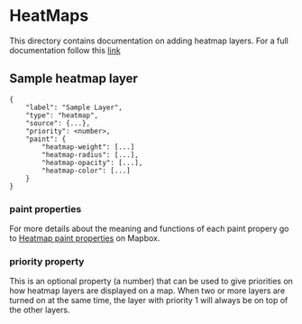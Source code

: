 # HeatMaps

This directory contains documentation on adding heatmap layers.
For a full documentation follow this [link](https://docs.mapbox.com/help/tutorials/make-a-heatmap-with-mapbox-gl-js/)

## Sample heatmap layer

```
{
    "label": "Sample Layer",
    "type": "heatmap",
    "source": {...},
    "priority": <number>,
    "paint": {
        "heatmap-weight": [...]
        "heatmap-radius": [...],
        "heatmap-opacity": [...],
        "heatmap-color": [...]
    }
}
```
### paint properties

For more details about the meaning and functions of each paint propery go to [Heatmap paint properties](https://docs.mapbox.com/help/tutorials/make-a-heatmap-with-mapbox-gl-js/#heatmap-paint-properties) on Mapbox.


### priority property

This is an optional property (a number) that can be used to give priorities on how heatmap layers are displayed on a map.
When two or more layers are turned on at the same time, the layer with priority 1 will always be on top of the other layers. 


